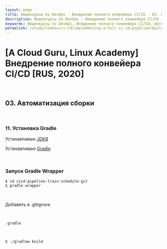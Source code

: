 ```yaml
---
layout: page
title: Видеокурсы по DevOps - Внедрение полного конвейера CI/CD - 03. Автоматизация сборки
description: Видеокурсы по DevOps - Внедрение полного конвейера CI/CD - 03. Автоматизация сборки
keywords: Видеокурсы по DevOps, Внедрение полного конвейера CI/CD, Автоматизация сборки
permalink: /study/videos/ci-cd/implementing-a-full-ci-cd-pipeline/build-automation/
---
```


# [A Cloud Guru, Linux Academy] Внедрение полного конвейера CI/CD [RUS, 2020]

<br/>

## 03. Автоматизация сборки

<br/>

### 11. Установка Gradle

Устанавливаю <a href="//javadev.org/devtools/jdk/setup/linux/">JDK8</a>

Устанавливаю <a href="//javadev.org/devtools/assembly/gradle/linux/ubuntu/">Gradle</a>

<br/>

### Запуск Gradle Wrapper

    $ cd cicd-pipeline-train-schedule-git
    $ gradle wrapper

<br/>

Добавить в .gitignore

<br/>

```
.gradle
```

<br/>

    $ ./gradlew build
